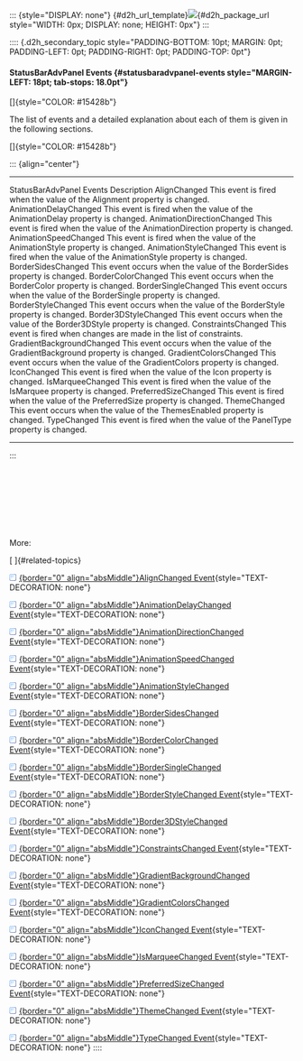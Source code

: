 ::: {style="DISPLAY: none"}
[](ms-xhelp:///?Id=d2h_url_template){#d2h_url_template}![](!package_url!){#d2h_package_url style="WIDTH: 0px; DISPLAY: none; HEIGHT: 0px"}
:::

:::: {.d2h_secondary_topic style="PADDING-BOTTOM: 10pt; MARGIN: 0pt; PADDING-LEFT: 0pt; PADDING-RIGHT: 0pt; PADDING-TOP: 0pt"}
#### StatusBarAdvPanel Events {#statusbaradvpanel-events style="MARGIN-LEFT: 18pt; tab-stops: 18.0pt"}

[]{style="COLOR: #15428b"} 

The list of events and a detailed explanation about each of them is given in the following sections.

[]{style="COLOR: #15428b"} 

::: {align="center"}
  --------------------------- -----------------------------------------------------------------------------------
  StatusBarAdvPanel Events    Description
  AlignChanged                This event is fired when the value of the Alignment property is changed.
  AnimationDelayChanged       This event is fired when the value of the AnimationDelay property is changed.
  AnimationDirectionChanged   This event is fired when the value of the AnimationDirection property is changed.
  AnimationSpeedChanged       This event is fired when the value of the AnimationStyle property is changed.
  AnimationStyleChanged       This event is fired when the value of the AnimationStyle property is changed.
  BorderSidesChanged          This event occurs when the value of the BorderSides property is changed.
  BorderColorChanged          This event occurs when the BorderColor property is changed.
  BorderSingleChanged         This event occurs when the value of the BorderSingle property is changed.
  BorderStyleChanged          This event occurs when the value of the BorderStyle property is changed.
  Border3DStyleChanged        This event occurs when the value of the Border3DStyle property is changed.
  ConstraintsChanged          This event is fired when changes are made in the list of constraints.
  GradientBackgroundChanged   This event occurs when the value of the GradientBackground property is changed.
  GradientColorsChanged       This event occurs when the value of the GradientColors property is changed.
  IconChanged                 This event is fired when the value of the Icon property is changed.
  IsMarqueeChanged            This event is fired when the value of the IsMarquee property is changed.
  PreferredSizeChanged        This event is fired when the value of the PreferredSize property is changed.
  ThemeChanged                This event occurs when the value of the ThemesEnabled property is changed.
  TypeChanged                 This event is fired when the value of the PanelType property is changed.
  --------------------------- -----------------------------------------------------------------------------------
:::

 

 

 

 

More:

[ ]{#related-topics}

[![](button.gif){border="0" align="absMiddle"}AlignChanged Event](ms-xhelp:///?Id=efa4b698-a0f5-48b5-9128-e6cbf474212f){style="TEXT-DECORATION: none"}

[![](button.gif){border="0" align="absMiddle"}AnimationDelayChanged Event](ms-xhelp:///?Id=74da0c68-42f7-441d-be4c-75bc8449aba7){style="TEXT-DECORATION: none"}

[![](button.gif){border="0" align="absMiddle"}AnimationDirectionChanged Event](ms-xhelp:///?Id=8164bf77-9728-4a8d-bcf6-e042894be226){style="TEXT-DECORATION: none"}

[![](button.gif){border="0" align="absMiddle"}AnimationSpeedChanged Event](ms-xhelp:///?Id=b78a2ad7-009f-46c8-be77-f4b654a58623){style="TEXT-DECORATION: none"}

[![](button.gif){border="0" align="absMiddle"}AnimationStyleChanged Event](ms-xhelp:///?Id=787484ca-8cc3-45b3-b047-4e6b4e1b559a){style="TEXT-DECORATION: none"}

[![](button.gif){border="0" align="absMiddle"}BorderSidesChanged Event](ms-xhelp:///?Id=9bca7e3b-8e9f-49d9-9ff8-fe33e01b44cf){style="TEXT-DECORATION: none"}

[![](button.gif){border="0" align="absMiddle"}BorderColorChanged Event](ms-xhelp:///?Id=f129d955-d9ad-4359-9a65-f9fc7f7b8c47){style="TEXT-DECORATION: none"}

[![](button.gif){border="0" align="absMiddle"}BorderSingleChanged Event](ms-xhelp:///?Id=79b0bfb0-5c4c-4b01-ab7d-c5f437707359){style="TEXT-DECORATION: none"}

[![](button.gif){border="0" align="absMiddle"}BorderStyleChanged Event](ms-xhelp:///?Id=74466411-057e-4a18-b7d9-ed449d7a2deb){style="TEXT-DECORATION: none"}

[![](button.gif){border="0" align="absMiddle"}Border3DStyleChanged Event](ms-xhelp:///?Id=8d00e806-4204-46e7-bc92-2f3231537a05){style="TEXT-DECORATION: none"}

[![](button.gif){border="0" align="absMiddle"}ConstraintsChanged Event](ms-xhelp:///?Id=1b6a3db9-5388-4fe1-8718-2e189532b24a){style="TEXT-DECORATION: none"}

[![](button.gif){border="0" align="absMiddle"}GradientBackgroundChanged Event](ms-xhelp:///?Id=47cf848e-6d7d-4672-8f8c-35dc442710f8){style="TEXT-DECORATION: none"}

[![](button.gif){border="0" align="absMiddle"}GradientColorsChanged Event](ms-xhelp:///?Id=17b36b61-a1b8-4fd5-91c2-ef73a3958cdc){style="TEXT-DECORATION: none"}

[![](button.gif){border="0" align="absMiddle"}IconChanged Event](ms-xhelp:///?Id=1fd5cdd2-0da8-4616-ad6d-a64b30aeda87){style="TEXT-DECORATION: none"}

[![](button.gif){border="0" align="absMiddle"}IsMarqueeChanged Event](ms-xhelp:///?Id=ed796cf2-ae14-4733-bb12-23f2e090575e){style="TEXT-DECORATION: none"}

[![](button.gif){border="0" align="absMiddle"}PreferredSizeChanged Event](ms-xhelp:///?Id=6e94739b-11ca-4a4f-a8d3-ad7b3bac6fc0){style="TEXT-DECORATION: none"}

[![](button.gif){border="0" align="absMiddle"}ThemeChanged Event](ms-xhelp:///?Id=3da66091-025f-4a00-a78f-4543627a36e3){style="TEXT-DECORATION: none"}

[![](button.gif){border="0" align="absMiddle"}TypeChanged Event](ms-xhelp:///?Id=2bfaa3a2-f4a0-44a9-bb8f-bb57b6fe1a74){style="TEXT-DECORATION: none"}
::::
